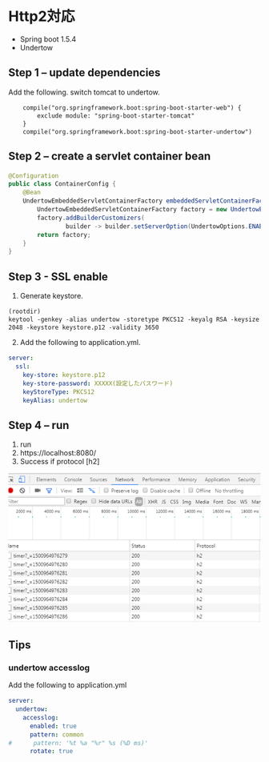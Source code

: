 # Http2対応

* Spring boot 1.5.4
* Undertow

  
## Step 1 – update dependencies  

Add the following. switch tomcat to undertow.

```
	compile("org.springframework.boot:spring-boot-starter-web") {
		exclude module: "spring-boot-starter-tomcat"
	}
	compile("org.springframework.boot:spring-boot-starter-undertow")
```

## Step 2 – create a servlet container bean  

```java
@Configuration
public class ContainerConfig {
    @Bean
    UndertowEmbeddedServletContainerFactory embeddedServletContainerFactory() {
        UndertowEmbeddedServletContainerFactory factory = new UndertowEmbeddedServletContainerFactory();
        factory.addBuilderCustomizers(
                builder -> builder.setServerOption(UndertowOptions.ENABLE_HTTP2, true));
        return factory;
    }
}
```

## Step 3 - SSL enable

1. Generate keystore.

```
(rootdir)
keytool -genkey -alias undertow -storetype PKCS12 -keyalg RSA -keysize 2048 -keystore keystore.p12 -validity 3650
```

2. Add the following to application.yml.

```yml
server:
  ssl:
    key-store: keystore.p12
    key-store-password: XXXXX(設定したパスワード)
    keyStoreType: PKCS12
    keyAlias: undertow
```  

## Step 4 – run
1. run
2. https://localhost:8080/
3. Success if protocol [h2]

![h2](chrome_h2.png "h2")

## Tips

### undertow accesslog

Add the following to application.yml

```yml
server:
  undertow:
    accesslog:
      enabled: true
      pattern: common
#      pattern: '%t %a "%r" %s (%D ms)'
      rotate: true
```